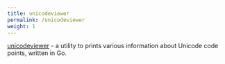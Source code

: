 ```yaml
---
title: unicodeviewer
permalink: /unicodeviewer
weight: 1
---
```


<a href="https://github.com/kalimatas/unicodeviewer" target="_blank">unicodeviewer</a> - a utility to prints various information about Unicode code points, written in Go.
